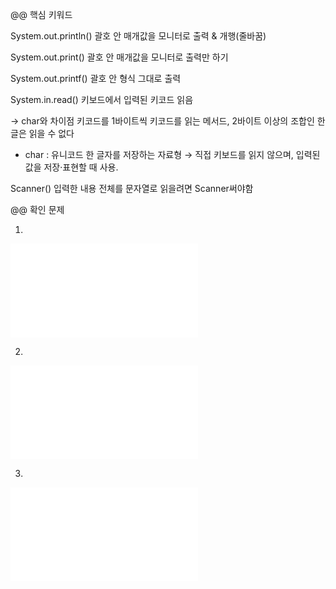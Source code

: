 @@ 핵심 키워드

System.out.println()
괄호 안 매개값을 모니터로 출력 & 개행(줄바꿈)

System.out.print()
괄호 안 매개값을 모니터로 출력만 하기

System.out.printf()
괄호 안 형식 그대로 출력

System.in.read()
키보드에서 입력된 키코드 읽음


 -> char와 차이점 
키코드를 1바이트씩 키코드를 읽는 메서드, 2바이트 이상의 조합인 한글은 읽을 수 없다
* char : 유니코드 한 글자를 저장하는 자료형 → 직접 키보드를 읽지 않으며, 입력된 값을 저장·표현할 때 사용.

Scanner()
입력한 내용 전체를 문자열로 읽을려면 Scanner써야함


@@ 확인 문제

1. 
![확인 문제](java/leanjava1.java)

2.
![확인 문제](java/leanjava2.java)

3.
![확인 문제](java/leanjava3.java)

